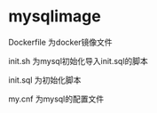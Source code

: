 # mysqlimage

Dockerfile 为docker镜像文件

init.sh 为mysql初始化导入init.sql的脚本

init.sql 为初始化脚本

my.cnf 为mysql的配置文件

